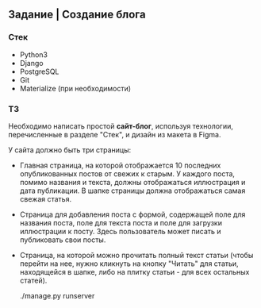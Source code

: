 ## Задание | Создание блога

### Стек

- Python3
- Django
- PostgreSQL
- Git
- Materialize (при необходимости)

### ТЗ

Необходимо написать простой **сайт-блог**, используя технологии, перечисленные в разделе "Стек", и дизайн из макета в Figma.

У сайта должно быть три страницы:

- Главная страница, на которой отображается 10 последних опубликованных постов от свежих к старым. У каждого поста, помимо названия и текста, должны отображаться иллюстрация и  дата публикации. В шапке страницы должна отображаться самая свежая статья.
- Страница для добавления поста с формой, содержащей поле для названия поста, поле для текста поста и поле для загрузки иллюстрации к посту. Здесь пользователь может писать и публиковать свои посты.
- Страница, на которой можно прочитать полный текст статьи (чтобы перейти на нее, нужно кликнуть на кнопку "Читать" для статьи, находящейся в шапке, либо на плитку статьи - для всех остальных статей).


    ./manage.py runserver
